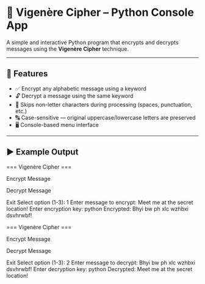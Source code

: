 # 🔐 Vigenère Cipher – Python Console App

A simple and interactive Python program that encrypts and decrypts messages using the **Vigenère Cipher** technique.

---

## 📌 Features

- ✅ Encrypt any alphabetic message using a keyword  
- 🔓 Decrypt a message using the same keyword  
- 🧹 Skips non-letter characters during processing (spaces, punctuation, etc.)  
- 🔠 Case-sensitive — original uppercase/lowercase letters are preserved  
- 🖥️ Console-based menu interface

---

## ▶️ Example Output

=== Vigenère Cipher ===

Encrypt Message

Decrypt Message

Exit
Select option (1-3): 1
Enter message to encrypt: Meet me at the secret location!
Enter encryption key: python
Encrypted: Bhyi bw ph xlc wzhbxi dsvhrwbf!

=== Vigenère Cipher ===

Encrypt Message

Decrypt Message

Exit
Select option (1-3): 2
Enter message to decrypt: Bhyi bw ph xlc wzhbxi dsvhrwbf!
Enter decryption key: python
Decrypted: Meet me at the secret location!
